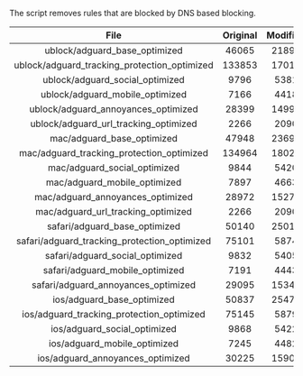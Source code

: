 The script removes rules that are blocked by DNS based blocking.


| File | Original | Modified |
|:----:|:-----:|:-----:|
| ublock/adguard_base_optimized | 46065 | 21895 |
| ublock/adguard_tracking_protection_optimized | 133853 | 17013 |
| ublock/adguard_social_optimized | 9796 | 5381 |
| ublock/adguard_mobile_optimized | 7166 | 4418 |
| ublock/adguard_annoyances_optimized | 28399 | 14997 |
| ublock/adguard_url_tracking_optimized | 2266 | 2090 |
| mac/adguard_base_optimized | 47948 | 23697 |
| mac/adguard_tracking_protection_optimized | 134964 | 18027 |
| mac/adguard_social_optimized | 9844 | 5420 |
| mac/adguard_mobile_optimized | 7897 | 4663 |
| mac/adguard_annoyances_optimized | 28972 | 15271 |
| mac/adguard_url_tracking_optimized | 2266 | 2090 |
| safari/adguard_base_optimized | 50140 | 25014 |
| safari/adguard_tracking_protection_optimized | 75101 | 5874 |
| safari/adguard_social_optimized | 9832 | 5405 |
| safari/adguard_mobile_optimized | 7191 | 4443 |
| safari/adguard_annoyances_optimized | 29095 | 15344 |
| ios/adguard_base_optimized | 50837 | 25479 |
| ios/adguard_tracking_protection_optimized | 75145 | 5879 |
| ios/adguard_social_optimized | 9868 | 5422 |
| ios/adguard_mobile_optimized | 7245 | 4482 |
| ios/adguard_annoyances_optimized | 30225 | 15904 |